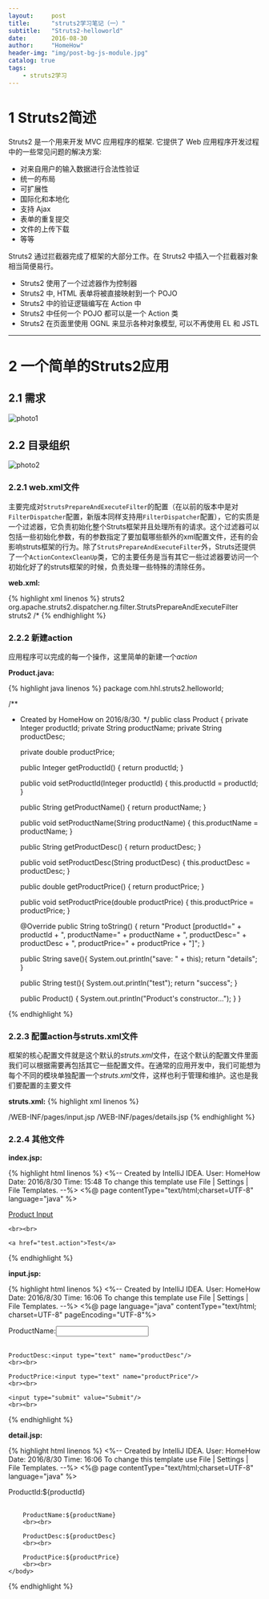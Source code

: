 ```yaml
---
layout:     post
title:      "struts2学习笔记（一）"
subtitle:   "Struts2-helloworld"
date:       2016-08-30
author:     "HomeHow"
header-img: "img/post-bg-js-module.jpg"
catalog: true
tags:
    - struts2学习
---
```

# 1 Struts2简述 #
Struts2 是一个用来开发 MVC 应用程序的框架. 它提供了 Web 应用程序开发过程中的一些常见问题的解决方案:
* 对来自用户的输入数据进行合法性验证  
* 统一的布局  
* 可扩展性  
* 国际化和本地化  
* 支持 Ajax  
* 表单的重复提交  
* 文件的上传下载  
* 等等 

 
Struts2 通过拦截器完成了框架的大部分工作。在 Struts2 中插入一个拦截器对象相当简便易行。  
*  Struts2 使用了一个过滤器作为控制器  
*  Struts2 中, HTML 表单将被直接映射到一个 POJO
*  Struts2 中的验证逻辑编写在 Action 中
*  Struts2 中任何一个 POJO 都可以是一个 Action 类
*  Struts2 在页面里使用 OGNL 来显示各种对象模型, 可以不再使用 EL 和 JSTL 

---

# 2 一个简单的Struts2应用 #

## 2.1 需求 ##

![photo1](/img/in-post/struts2-learn-1/1.png)

## 2.2 目录组织 ##

![photo2](/img/in-post/struts2-learn-1/2.png)

### 2.2.1 web.xml文件 ###

主要完成对`StrutsPrepareAndExecuteFilter`的配置（在以前的版本中是对`FilterDispatcher`配置，新版本同样支持用`FilterDispatcher`配置），它的实质是一个过滤器，它负责初始化整个Struts框架并且处理所有的请求。这个过滤器可以包括一些初始化参数，有的参数指定了要加载哪些额外的xml配置文件，还有的会影响struts框架的行为。除了`StrutsPrepareAndExecuteFilter`外，Struts还提供了一个`ActionContexCleanUp`类，它的主要任务是当有其它一些过滤器要访问一个初始化好了的struts框架的时候，负责处理一些特殊的清除任务。  

**web.xml:**

{% highlight xml linenos %}
<web-app xmlns="http://xmlns.jcp.org/xml/ns/javaee"
         xmlns:xsi="http://www.w3.org/2001/XMLSchema-instance"
         xsi:schemaLocation="http://xmlns.jcp.org/xml/ns/javaee http://xmlns.jcp.org/xml/ns/javaee/web-app_3_1.xsd"
         version="3.1">
    <filter>
        <filter-name>struts2</filter-name>
        <filter-class>org.apache.struts2.dispatcher.ng.filter.StrutsPrepareAndExecuteFilter</filter-class>
    </filter>
    <filter-mapping>
        <filter-name>struts2</filter-name>
        <url-pattern>/*</url-pattern>
    </filter-mapping>
</web-app>
{% endhighlight %}

### 2.2.2 新建action ###

应用程序可以完成的每一个操作，这里简单的新建一个*action*

**Product.java:**

{% highlight java linenos %}
package com.hhl.struts2.helloworld;

/**
 * Created by HomeHow on 2016/8/30.
 */
public class Product {
    private Integer productId;
    private String productName;
    private String productDesc;

    private double productPrice;

    public Integer getProductId() {
        return productId;
    }

    public void setProductId(Integer productId) {
        this.productId = productId;
    }

    public String getProductName() {
        return productName;
    }

    public void setProductName(String productName) {
        this.productName = productName;
    }

    public String getProductDesc() {
        return productDesc;
    }

    public void setProductDesc(String productDesc) {
        this.productDesc = productDesc;
    }

    public double getProductPrice() {
        return productPrice;
    }

    public void setProductPrice(double productPrice) {
        this.productPrice = productPrice;
    }

    @Override
    public String toString() {
        return "Product [productId=" + productId + ", productName="
                + productName + ", productDesc=" + productDesc
                + ", productPrice=" + productPrice + "]";
    }

    public String save(){
        System.out.println("save: " + this);
        return "details";
    }

    public String test(){
        System.out.println("test");
        return "success";
    }

    public Product() {
        System.out.println("Product's constructor...");
    }
}

{% endhighlight %}


### 2.2.3 配置action与struts.xml文件 ###

框架的核心配置文件就是这个默认的*struts.xml*文件，在这个默认的配置文件里面我们可以根据需要再包括其它一些配置文件。在通常的应用开发中，我们可能想为每个不同的模块单独配置一个*struts.xml*文件，这样也利于管理和维护。这也是我们要配置的主要文件  

**struts.xml:**
{% highlight xml linenos %}
<?xml version="1.0" encoding="UTF-8"?>

<!DOCTYPE struts PUBLIC
        "-//Apache Software Foundation//DTD Struts Configuration 2.0//EN"
        "http://struts.apache.org/dtds/struts-2.0.dtd">

<struts>
    <package name="helloWorld" extends="struts-default">
        <action name="product-input">
            <result>/WEB-INF/pages/input.jsp</result>
        </action>
        <action name="product-save" class="com.hhl.struts2.helloworld.Product" method="save">
            <result name="details">/WEB-INF/pages/details.jsp</result>
        </action>
    </package>
</struts>
{% endhighlight %}

### 2.2.4 其他文件 ###

**index.jsp:**

{% highlight html linenos %}
<%--
  Created by IntelliJ IDEA.
  User: HomeHow
  Date: 2016/8/30
  Time: 15:48
  To change this template use File | Settings | File Templates.
--%>
<%@ page contentType="text/html;charset=UTF-8" language="java" %>
<html>
  <head>
    <meta http-equiv="Content-Type" content="text/html; charset=UTF-8">
    <title>Insert title here</title>
  </head>
  <body>
    <a href="product-input.action">Product Input</a>

    <br><br>

    <a href="test.action">Test</a>
  </body>
</html>
{% endhighlight %}

**input.jsp:**

{% highlight html linenos %}
<%--
  Created by IntelliJ IDEA.
  User: HomeHow
  Date: 2016/8/30
  Time: 16:06
  To change this template use File | Settings | File Templates.
--%>
<%@ page language="java" contentType="text/html; charset=UTF-8" pageEncoding="UTF-8"%>
<!DOCTYPE html PUBLIC "-//W3C//DTD HTML 4.01 Transitional//EN" "http://www.w3.org/TR/html4/loose.dtd">
<html>
<head>
    <meta http-equiv="Content-Type" content="text/html; charset=UTF-8">
    <title>Title</title>
</head>
<body>
<form action="product-save.action" method="post">
    ProductName:<input type="text" name="productName"/>
    <br><br>

    ProductDesc:<input type="text" name="productDesc"/>
    <br><br>

    ProductPrice:<input type="text" name="productPrice"/>
    <br><br>

    <input type="submit" value="Submit"/>
    <br><br>
</form>
</body>
</html>
{% endhighlight %}


**detail.jsp:**

{% highlight html linenos %}
<%--
  Created by IntelliJ IDEA.
  User: HomeHow
  Date: 2016/8/30
  Time: 16:06
  To change this template use File | Settings | File Templates.
--%>
<%@ page contentType="text/html;charset=UTF-8" language="java" %>
<html>
    <head>
        <title>Title</title>
    </head>
    <body>
        ProductId:${productId}
        <br><br>

        ProductName:${productName}
        <br><br>

        ProductDesc:${productDesc}
        <br><br>

        ProductPice:${productPrice}
        <br><br>
    </body>
</html>
{% endhighlight %}
